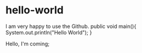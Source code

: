 # hello-world
I am very happy to use the Github.
public void main(){
  System.out.println("Hello World");
}

Hello, I'm coming;
